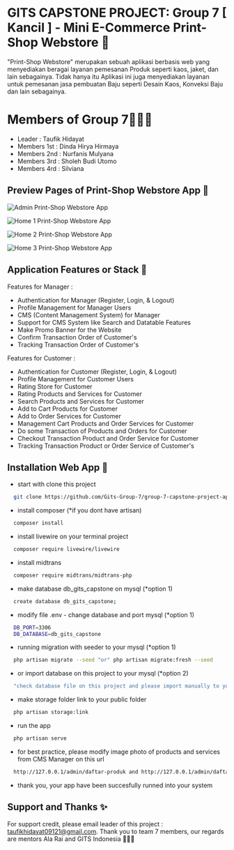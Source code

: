 
# GITS CAPSTONE PROJECT: Group 7 [ Kancil ] - Mini E-Commerce Print-Shop Webstore 👕

"Print-Shop Webstore" merupakan sebuah aplikasi berbasis web yang menyediakan beragai layanan pemesanan Produk seperti kaos, jaket, dan lain sebagainya. Tidak hanya itu Aplikasi ini juga menyediakan layanan untuk pemesanan jasa pembuatan Baju seperti Desain Kaos, Konveksi Baju dan lain sebagainya.


# Members of Group 7🧑🏻‍🎓

- Leader : Taufik Hidayat
- Members 1st : Dinda Hirya Hirmaya
- Members 2nd : Nurfanis Mulyana
- Members 3rd : Sholeh Budi Utomo
- Members 4rd : Silviana
## Preview Pages of Print-Shop Webstore App 🛒

![Admin Print-Shop Webstore App](https://i.postimg.cc/XqmcQgXH/print-shop-admin.png)

![Home 1 Print-Shop Webstore App](https://i.postimg.cc/HL1bLjb8/print-shop-home-1.png)

![Home 2 Print-Shop Webstore App](https://i.postimg.cc/fLwXxF2w/print-shop-home-2.png)

![Home 3 Print-Shop Webstore App](https://i.postimg.cc/qqD8BLGp/print-shop-home-3.png)

## Application Features or Stack 🤖

Features for Manager :
- Authentication for Manager (Register, Login, & Logout)
- Profile Management for Manager Users
- CMS (Content Management System) for Manager
- Support for CMS System like Search and Datatable Features
- Make Promo Banner for the Website
- Confirm Transaction Order of Customer's
- Tracking Transaction Order of Customer's

Features for Customer :
- Authentication for Customer (Register, Login, & Logout)
- Profile Management for Customer Users
- Rating Store for Customer
- Rating Products and Services for Customer
- Search Products and Services for Customer
- Add to Cart Products for Customer
- Add to Order Services for Customer
- Management Cart Products and Order Services for Customer
- Do some Transaction of Products and Orders for Customer
- Checkout Transaction Product and Order Service for Customer
- Tracking Transaction Product or Order Service of Customer's
## Installation Web App 🎨

- start with clone this project
```bash
  git clone https://github.com/Gits-Group-7/group-7-capstone-project-app.git
```
- install composer (*if you dont have artisan)
```bash
  composer install
```
- install livewire on your terminal project
```bash
  composer require livewire/livewire
```
- install midtrans
```bash
  composer require midtrans/midtrans-php
```
- make database db_gits_capstone on mysql (*option 1)
```bash
  create database db_gits_capstone;
```
- modify file .env - change database and port mysql (*option 1)
```bash
  DB_PORT=3306
  DB_DATABASE=db_gits_capstone
```
- running migration with seeder to your mysql (*option 1)
```bash
  php artisan migrate --seed "or" php artisan migrate:fresh --seed
```
- or import database on this project to your mysql (*option 2)
```bash
  "check database file on this project and please import manually to your database on php my admin"
```
- make storage folder link to your public folder
```bash
  php artisan storage:link
```
- run the app
```bash
  php artisan serve
```
- for best practice, please modify image photo of products and services from CMS Manager on this url
```bash
  http://127.0.0.1/admin/daftar-produk and http://127.0.0.1/admin/daftar-jasa
```
- thank you, your app have been succesfully runned into your system
## Support and Thanks ✨

For support credit, please email leader of this project : taufikhidayat09121@gmail.com. Thank you to team 7 members, our regards are mentors Ala Rai and GITS Indonesia 🎉🎉🎉

